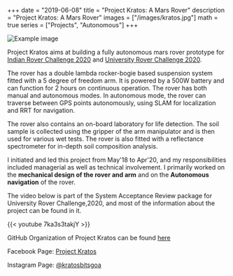 +++
date = "2019-06-08"
title = "Project Kratos: A Mars Rover"
description = "Project Kratos: A Mars Rover"
images = ["/images/kratos.jpg"]
math = true
series = ["Projects", "Autonomous"]
+++

![Example image](/images/kratos.png)


Project Kratos aims at building a fully autonomous mars rover prototype for [Indian Rover Challenge 2020](https://southasia.marssociety.org/indianroverchallenge/ "Indian Rover Challenge 2020")  and [University Rover Challenge 2020](http://urc.marssociety.org/home "University Rover Challenge 2020").

The rover has a double lambda rocker-bogie based suspension system fitted with a 5 degree of freedom arm. It is powered by a 500W battery and can function for 2 hours on continuous operation. The rover has both manual and autonomous modes. In autonomous mode, the rover can traverse between GPS points autonomously, using SLAM for localization and RRT for navigation. 

The rover also contains an on-board laboratory for life detection. The soil sample is collected using the gripper of the arm manipulator and is then used for various wet tests. The rover is also fitted with a reflectance spectrometer for in-depth soil composition analysis. 

I initiated and led this project from May'18 to Apr'20, and my responsibilities included managerial as well as technical involvement. I primarily worked on the **mechanical design of the rover and arm** and on the __Autonomous navigation__ of the rover. 

The video below is part of the System Acceptance Review package for University Rover Challenge,2020, and most of the information about the project can be found in it. 

{{< youtube 7ka3s3takjY >}}


GitHub Organization of Project Kratos can be found [here](https://github.com/Kratos-The-Rover "here")

Facebook Page: [Project Kratos](https://www.facebook.com/KratosBITSGoa "Project Kratos")

Instagram Page: [@kratosbitsgoa](https://www.instagram.com/kratosbitsgoa/ "@Kratosbitsgoa")
